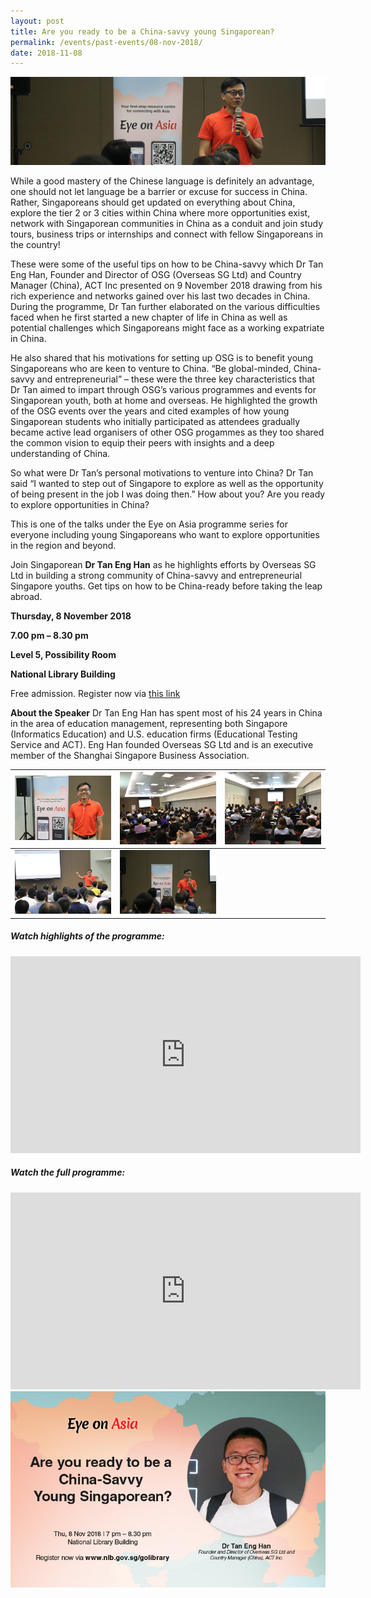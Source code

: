 ```yaml
---
layout: post
title: Are you ready to be a China-savvy young Singaporean?
permalink: /events/past-events/08-nov-2018/
date: 2018-11-08
---
```


<img src="\images\past-events\08-Nov-2018\banner.jpg" alt="08-Nov-2018 banner" style="width:800px;" />

While a good mastery of the Chinese language is definitely an advantage, one should not let language be a barrier or excuse for success in China. Rather, Singaporeans should get updated on everything about China, explore the tier 2 or 3 cities within China where more opportunities exist, network with Singaporean communities in China as a conduit and join study tours, business trips or internships and connect with fellow Singaporeans in the country!

These were some of the useful tips on how to be China-savvy which Dr Tan Eng Han, Founder and Director of OSG (Overseas SG Ltd) and Country Manager (China), ACT Inc presented on 9 November 2018 drawing from his rich experience and networks gained over his last two decades in China. During the programme, Dr Tan further elaborated on the various difficulties faced when he first started a new chapter of life in China as well as potential challenges which Singaporeans might face as a working expatriate in China.

He also shared that his motivations for setting up OSG is to benefit young Singaporeans who are keen to venture to China. “Be global-minded, China-savvy and entrepreneurial” – these were the three key characteristics that Dr Tan aimed to impart through OSG’s various programmes and events for Singaporean youth, both at home and overseas. He highlighted the growth of the OSG events over the years and cited examples of how young Singaporean students who initially participated as attendees gradually became active lead organisers of other OSG progammes as they too shared the common vision to equip their peers with insights and a deep understanding of China.

So what were Dr Tan’s personal motivations to venture into China? Dr Tan said “I wanted to step out of Singapore to explore as well as the opportunity of being present in the job I was doing then.” How about you? Are you ready to explore opportunities in China?

This is one of the talks under the Eye on Asia programme series for everyone including young Singaporeans who want to explore opportunities in the region and beyond.



Join Singaporean **Dr Tan Eng Han** as he highlights efforts by Overseas SG Ltd in building a strong community of China-savvy and entrepreneurial Singapore youths. Get tips on how to be China-ready before taking the leap abroad.

**Thursday, 8 November 2018**

**7.00 pm – 8.30 pm**

**Level 5, Possibility Room**

**National Library Building**

Free admission. Register now via [this link](https://bit.ly/2yUmKJn)

**About the Speaker**
Dr Tan Eng Han has spent most of his 24 years in China in the area of education management, representing both Singapore (Informatics Education) and U.S. education firms (Educational Testing Service and ACT). Eng Han founded Overseas SG Ltd and is an executive member of the Shanghai Singapore Business Association.

| <a href="\images\past-events\08-Nov-2018\image-1.jpg"><img src="\images\past-events\08-Nov-2018\image-1.jpg" style="width:250px;" /></a> | <a href="\images\past-events\08-Nov-2018\image-2.jpg"><img src="\images\past-events\08-Nov-2018\image-2.jpg" style="width:250px;" /></a> | <a href="\images\past-events\08-Nov-2018\image-3.jpg"><img src="\images\past-events\08-Nov-2018\image-3.jpg" style="width:250px;" /></a> |
| ------------------------------------------------------------ | ------------------------------------------------------------ | ------------------------------------------------------------ |
| <a href="\images\past-events\08-Nov-2018\image-4.jpg"><img src="\images\past-events\08-Nov-2018\image-4.jpg" style="width:250px;" /></a> | <a href="\images\past-events\08-Nov-2018\image-5.jpg"><img src="\images\past-events\08-Nov-2018\image-5.jpg" style="width:250px;" /></a> |                                                              |

#####  **Watch highlights of the programme:** 

<div class="bp-youtube">
<iframe width="560" height="315" src="https://www.youtube.com/embed/xwwQxD6Oj30" frameborder="0" allow="accelerometer; autoplay; encrypted-media; gyroscope; picture-in-picture" allowfullscreen></iframe>
</div>

##### **Watch the full programme:**

<div class="bp-youtube">
<iframe width="560" height="315" src="https://www.youtube.com/embed/wqMm4T-EkRo" frameborder="0" allow="accelerometer; autoplay; encrypted-media; gyroscope; picture-in-picture" allowfullscreen></iframe>
</div>

<img src="\images\past-events\08-Nov-2018\edm.jpg" style="width:650px;" />

